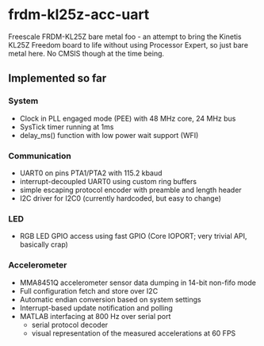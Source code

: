 frdm-kl25z-acc-uart
===================

Freescale FRDM-KL25Z bare metal foo - an attempt to bring the Kinetis KL25Z Freedom board
to life without using Processor Expert, so just bare metal here. No CMSIS though at the time being.

## Implemented so far ##

### System ###

- Clock in PLL engaged mode (PEE) with 48 MHz core, 24 MHz bus
- SysTick timer running at 1ms
- delay_ms() function with low power wait support (WFI)

### Communication ###

- UART0 on pins PTA1/PTA2 with 115.2 kbaud
- interrupt-decoupled UART0 using custom ring buffers
- simple escaping protocol encoder with preamble and length header
- I2C driver for I2C0 (currently hardcoded, but easy to change)

### LED ###

- RGB LED GPIO access using fast GPIO (Core IOPORT; very trivial API, basically crap)

### Accelerometer ###

- MMA8451Q accelerometer sensor data dumping in 14-bit non-fifo mode
- Full configuration fetch and store over I2C
- Automatic endian conversion based on system settings
- Interrupt-based update notification and polling
- MATLAB interfacing at 800 Hz over serial port
  - serial protocol decoder
  - visual representation of the measured accelerations at 60 FPS